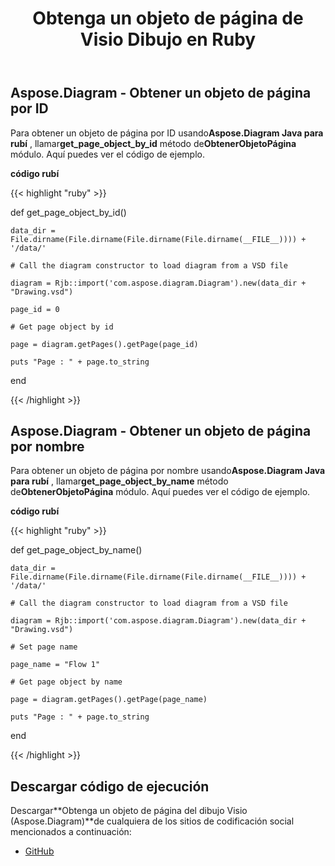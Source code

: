 ﻿---
title: Obtenga un objeto de página de Visio Dibujo en Ruby
type: docs
weight: 10
url: /es/java/get-a-page-object-from-visio-drawing-in-ruby/
---
## **Aspose.Diagram - Obtener un objeto de página por ID**
 Para obtener un objeto de página por ID usando**Aspose.Diagram Java para rubí** , llamar**get_page_object_by_id** método de**ObtenerObjetoPágina** módulo. Aquí puedes ver el código de ejemplo.

**código rubí**

{{< highlight "ruby" >}}

 def get_page_object_by_id() 

    data_dir = File.dirname(File.dirname(File.dirname(File.dirname(__FILE__)))) + '/data/'

    # Call the diagram constructor to load diagram from a VSD file

    diagram = Rjb::import('com.aspose.diagram.Diagram').new(data_dir + "Drawing.vsd")

    page_id = 0

    # Get page object by id

    page = diagram.getPages().getPage(page_id)

    puts "Page : " + page.to_string

end

{{< /highlight >}}
## **Aspose.Diagram - Obtener un objeto de página por nombre**
 Para obtener un objeto de página por nombre usando**Aspose.Diagram Java para rubí** , llamar**get_page_object_by_name** método de**ObtenerObjetoPágina** módulo. Aquí puedes ver el código de ejemplo.

**código rubí**

{{< highlight "ruby" >}}

 def get_page_object_by_name() 

    data_dir = File.dirname(File.dirname(File.dirname(File.dirname(__FILE__)))) + '/data/'

    # Call the diagram constructor to load diagram from a VSD file

    diagram = Rjb::import('com.aspose.diagram.Diagram').new(data_dir + "Drawing.vsd")

    # Set page name

    page_name = "Flow 1"

    # Get page object by name

    page = diagram.getPages().getPage(page_name)

    puts "Page : " + page.to_string

end

{{< /highlight >}}
## **Descargar código de ejecución**
 Descargar**Obtenga un objeto de página del dibujo Visio (Aspose.Diagram)**de cualquiera de los sitios de codificación social mencionados a continuación:

- [GitHub](https://github.com/asposediagram/Aspose.Diagram-for-Java/blob/master/Plugins/Aspose_Diagram_Java_for_Ruby/lib/asposediagramjava/Pages/getpageobject.rb)
